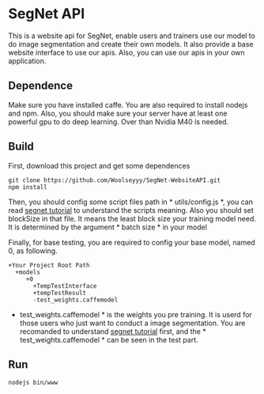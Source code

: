 # SegNet API
This is a website api for SegNet, enable users and trainers use our model to do image segmentation and create their own models.
It also provide a base website interface to use our apis. Also, you can use our apis in your own application.

## Dependence
Make sure you have installed caffe.
You are also required to install nodejs and npm.
Also, you should make sure your server have at least one powerful gpu to do deep learning. Over than Nvidia M40 is needed.

## Build
First, download this project and get some dependences
```
git clone https://github.com/Woolseyyy/SegNet-WebsiteAPI.git
npm install
```
Then, you should config some script files path in * utils/config.js *, you can read <a href="http://mi.eng.cam.ac.uk/projects/segnet/tutorial.html">segnet tutorial</a> to understand the scripts meaning.
Also you should set blockSize in that file. It means the least block size your training model need. It is determined by the argument * batch size * in your model

Finally, for base testing, you are required to config your base model, named 0, as following.
```
+Your Project Root Path
  +models
     +0
       +TempTestInterface
       +tempTestResult
       -test_weights.caffemodel
```
* test_weights.caffemodel * is the weights you pre training. It is userd for those users who just want to conduct a image segmentation. You are recomanded to understand <a href="http://mi.eng.cam.ac.uk/projects/segnet/tutorial.html">segnet tutorial</a> first, and the *  test_weights.caffemodel * can be seen in the test part.

## Run
```
nodejs bin/www
```